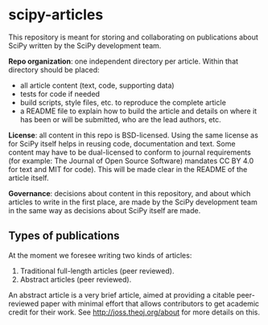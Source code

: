 # scipy-articles
This repository is meant for storing and collaborating on publications about
SciPy written by the SciPy development team.

**Repo organization**: one independent directory per article.  Within that
directory should be placed:

- all article content (text, code, supporting data)
- tests for code if needed
- build scripts, style files, etc. to reproduce the complete article
- a README file to explain how to build the article and details on where it has
  been or will be submitted, who are the lead authors, etc.

**License**: all content in this repo is BSD-licensed.  Using the same license
as for SciPy itself helps in reusing code, documentation and text.
Some content may have to be dual-licensed to conform to journal requirements
(for example: The Journal of Open Source Software) mandates CC BY 4.0 for text
and MIT for code).  This will be made clear in the README of the article
itself.

**Governance**: decisions about content in this repository, and about which
articles to write in the first place, are made by the SciPy development team in
the same way as decisions about SciPy itself are made.

## Types of publications

At the moment we foresee writing two kinds of articles:

1. Traditional full-length articles (peer reviewed).
2. Abstract articles (peer reviewed).

An abstract article is a very brief article, aimed at providing a citable
peer-reviewed paper with minimal effort that allows contributors to get
academic credit for their work.  See http://joss.theoj.org/about for more
details on this.

